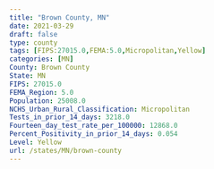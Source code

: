 ```yaml
---
title: "Brown County, MN"
date: 2021-03-29
draft: false
type: county
tags: [FIPS:27015.0,FEMA:5.0,Micropolitan,Yellow]
categories: [MN]
County: Brown County
State: MN
FIPS: 27015.0
FEMA_Region: 5.0
Population: 25008.0
NCHS_Urban_Rural_Classification: Micropolitan
Tests_in_prior_14_days: 3218.0
Fourteen_day_test_rate_per_100000: 12868.0
Percent_Positivity_in_prior_14_days: 0.054
Level: Yellow
url: /states/MN/brown-county
---
```




